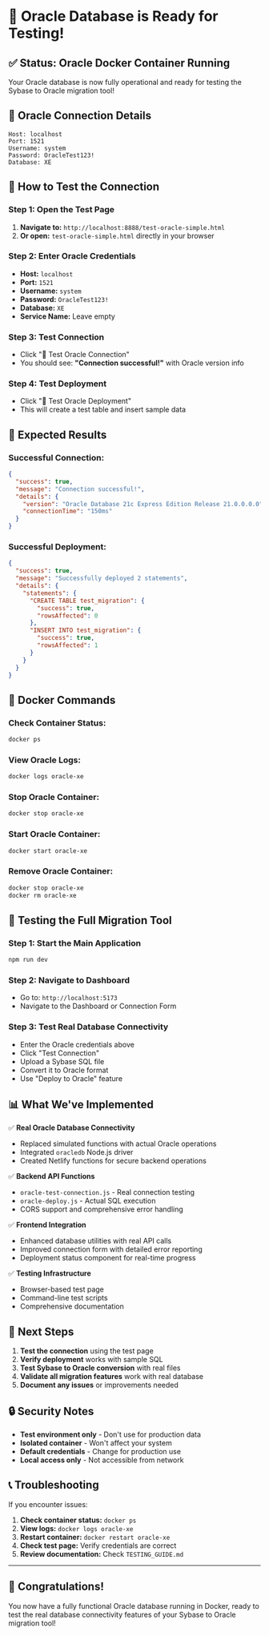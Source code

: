 # 🎉 Oracle Database is Ready for Testing!

## **✅ Status: Oracle Docker Container Running**

Your Oracle database is now fully operational and ready for testing the Sybase to Oracle migration tool!

## **🔗 Oracle Connection Details**

```
Host: localhost
Port: 1521
Username: system
Password: OracleTest123!
Database: XE
```

## **🧪 How to Test the Connection**

### **Step 1: Open the Test Page**
1. **Navigate to:** `http://localhost:8888/test-oracle-simple.html`
2. **Or open:** `test-oracle-simple.html` directly in your browser

### **Step 2: Enter Oracle Credentials**
- **Host:** `localhost`
- **Port:** `1521`
- **Username:** `system`
- **Password:** `OracleTest123!`
- **Database:** `XE`
- **Service Name:** Leave empty

### **Step 3: Test Connection**
- Click "🔗 Test Oracle Connection"
- You should see: **"Connection successful!"** with Oracle version info

### **Step 4: Test Deployment**
- Click "🚀 Test Oracle Deployment"
- This will create a test table and insert sample data

## **🎯 Expected Results**

### **Successful Connection:**
```json
{
  "success": true,
  "message": "Connection successful!",
  "details": {
    "version": "Oracle Database 21c Express Edition Release 21.0.0.0.0",
    "connectionTime": "150ms"
  }
}
```

### **Successful Deployment:**
```json
{
  "success": true,
  "message": "Successfully deployed 2 statements",
  "details": {
    "statements": {
      "CREATE TABLE test_migration": {
        "success": true,
        "rowsAffected": 0
      },
      "INSERT INTO test_migration": {
        "success": true,
        "rowsAffected": 1
      }
    }
  }
}
```

## **🔧 Docker Commands**

### **Check Container Status:**
```bash
docker ps
```

### **View Oracle Logs:**
```bash
docker logs oracle-xe
```

### **Stop Oracle Container:**
```bash
docker stop oracle-xe
```

### **Start Oracle Container:**
```bash
docker start oracle-xe
```

### **Remove Oracle Container:**
```bash
docker stop oracle-xe
docker rm oracle-xe
```

## **🚀 Testing the Full Migration Tool**

### **Step 1: Start the Main Application**
```bash
npm run dev
```

### **Step 2: Navigate to Dashboard**
- Go to: `http://localhost:5173`
- Navigate to the Dashboard or Connection Form

### **Step 3: Test Real Database Connectivity**
- Enter the Oracle credentials above
- Click "Test Connection"
- Upload a Sybase SQL file
- Convert it to Oracle format
- Use "Deploy to Oracle" feature

## **📊 What We've Implemented**

✅ **Real Oracle Database Connectivity**
- Replaced simulated functions with actual Oracle operations
- Integrated `oracledb` Node.js driver
- Created Netlify functions for secure backend operations

✅ **Backend API Functions**
- `oracle-test-connection.js` - Real connection testing
- `oracle-deploy.js` - Actual SQL execution
- CORS support and comprehensive error handling

✅ **Frontend Integration**
- Enhanced database utilities with real API calls
- Improved connection form with detailed error reporting
- Deployment status component for real-time progress

✅ **Testing Infrastructure**
- Browser-based test page
- Command-line test scripts
- Comprehensive documentation

## **🎯 Next Steps**

1. **Test the connection** using the test page
2. **Verify deployment** works with sample SQL
3. **Test Sybase to Oracle conversion** with real files
4. **Validate all migration features** work with real database
5. **Document any issues** or improvements needed

## **🔒 Security Notes**

- **Test environment only** - Don't use for production data
- **Isolated container** - Won't affect your system
- **Default credentials** - Change for production use
- **Local access only** - Not accessible from network

## **📞 Troubleshooting**

If you encounter issues:
1. **Check container status:** `docker ps`
2. **View logs:** `docker logs oracle-xe`
3. **Restart container:** `docker restart oracle-xe`
4. **Check test page:** Verify credentials are correct
5. **Review documentation:** Check `TESTING_GUIDE.md`

---

## **🎉 Congratulations!**

You now have a fully functional Oracle database running in Docker, ready to test the real database connectivity features of your Sybase to Oracle migration tool! 